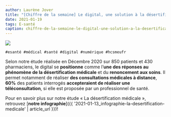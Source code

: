 ```yaml
---
author: Laurène Jover
title: "[Chiffre de la semaine] Le digital, une solution à la désertification médicale ?"
date: 2021-01-19
tags: E-santé
caption: chiffre-de-la-semaine-le-digital-une-solution-a-la-desertification-medicale.webp
---
```


![](/2021-01-19_chiffre-de-la-semaine-le-digital-une-solution-a-la-desertification-medicale/chiffre-de-la-semaine-wordpress-kozea-group-770x578px1.png)

    #esanté #médical #santé #digital #numérique #hcsmeufr

Selon notre étude réalisée en Décembre 2020 sur 850 patients et 430 pharmaciens, le digital se
**positionne**
comme l’**une des réponses au phénomène de la désertification médicale**
et du
**renoncement aux soins**. Il permet notamment de réaliser
**des consultations médicales à distance**,
**60%**
des patients interrogés
**accepteraient de réaliser une téléconsultation**, si elle est proposée par un professionnel de santé.

Pour en savoir plus sur notre étude « La désertification médicale », retrouvez
[**notre infographie**]({{ '2021-01-13_infographie-la-desertification-medicale' | article_url }})!
